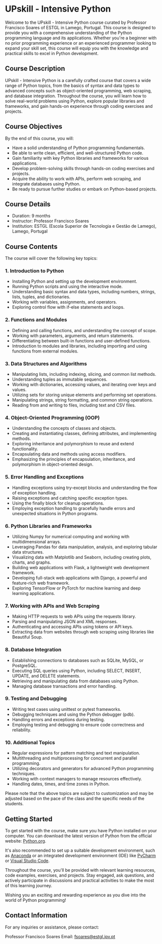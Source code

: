 # UPskill - Intensive Python

Welcome to the UPskill - Intensive Python course curated by Professor Francisco Soares of ESTGL in Lamego, Portugal. This course is designed to provide you with a comprehensive understanding of the Python programming language and its applications. Whether you're a beginner with no prior programming experience or an experienced programmer looking to expand your skill set, this course will equip you with the knowledge and practical skills to excel in Python development.

## Course Description

UPskill - Intensive Python is a carefully crafted course that covers a wide range of Python topics, from the basics of syntax and data types to advanced concepts such as object-oriented programming, web scraping, and database integration. Throughout the course, you will learn how to solve real-world problems using Python, explore popular libraries and frameworks, and gain hands-on experience through coding exercises and projects.

## Course Objectives

By the end of this course, you will:

- Have a solid understanding of Python programming fundamentals.
- Be able to write clean, efficient, and well-structured Python code.
- Gain familiarity with key Python libraries and frameworks for various applications.
- Develop problem-solving skills through hands-on coding exercises and projects.
- Acquire the ability to work with APIs, perform web scraping, and integrate databases using Python.
- Be ready to pursue further studies or embark on Python-based projects.

## Course Details

- Duration: 9 months
- Instructor: Professor Francisco Soares
- Institution: ESTGL (Escola Superior de Tecnologia e Gestão de Lamego), Lamego, Portugal

## Course Contents

The course will cover the following key topics:

### 1. Introduction to Python
- Installing Python and setting up the development environment.
- Running Python scripts and using the interactive mode.
- Understanding basic syntax and data types, including numbers, strings, lists, tuples, and dictionaries.
- Working with variables, assignments, and operators.
- Exploring control flow with if-else statements and loops.

### 2. Functions and Modules
- Defining and calling functions, and understanding the concept of scope.
- Working with parameters, arguments, and return statements.
- Differentiating between built-in functions and user-defined functions.
- Introduction to modules and libraries, including importing and using functions from external modules.

### 3. Data Structures and Algorithms
- Manipulating lists, including indexing, slicing, and common list methods.
- Understanding tuples as immutable sequences.
- Working with dictionaries, accessing values, and iterating over keys and values.
- Utilizing sets for storing unique elements and performing set operations.
- Manipulating strings, string formatting, and common string operations.
- Reading from and writing to files, including text and CSV files.

### 4. Object-Oriented Programming (OOP)
- Understanding the concepts of classes and objects.
- Creating and instantiating classes, defining attributes, and implementing methods.
- Exploring inheritance and polymorphism to reuse and extend functionality.
- Encapsulating data and methods using access modifiers.
- Emphasizing the principles of encapsulation, inheritance, and polymorphism in object-oriented design.

### 5. Error Handling and Exceptions
- Handling exceptions using try-except blocks and understanding the flow of exception handling.
- Raising exceptions and catching specific exception types.
- Using the finally block for cleanup operations.
- Employing exception handling to gracefully handle errors and unexpected situations in Python programs.

### 6. Python Libraries and Frameworks
- Utilizing Numpy for numerical computing and working with multidimensional arrays.
- Leveraging Pandas for data manipulation, analysis, and exploring tabular data structures.
- Visualizing data with Matplotlib and Seaborn, including creating plots, charts, and graphs.
- Building web applications with Flask, a lightweight web development framework.
- Developing full-stack web applications with Django, a powerful and feature-rich web framework.
- Exploring TensorFlow or PyTorch for machine learning and deep learning applications.

### 7. Working with APIs and Web Scraping
- Making HTTP requests to web APIs using the requests library.
- Parsing and manipulating JSON and XML responses.
- Authenticating and accessing APIs using tokens or API keys.
- Extracting data from websites through web scraping using libraries like Beautiful Soup.

### 8. Database Integration
- Establishing connections to databases such as SQLite, MySQL, or PostgreSQL.
- Executing SQL queries using Python, including SELECT, INSERT, UPDATE, and DELETE statements.
- Retrieving and manipulating data from databases using Python.
- Managing database transactions and error handling.

### 9. Testing and Debugging
- Writing test cases using unittest or pytest frameworks.
- Debugging techniques and using the Python debugger (pdb).
- Handling errors and exceptions during testing.
- Employing testing and debugging to ensure code correctness and reliability.

### 10. Additional Topics
- Regular expressions for pattern matching and text manipulation.
- Multithreading and multiprocessing for concurrent and parallel programming.
- Utilizing decorators and generators for advanced Python programming techniques.
- Working with context managers to manage resources effectively.
- Handling dates, times, and time zones in Python.

Please note that the above topics are subject to customization and may be adjusted based on the pace of the class and the specific needs of the students.

## Getting Started

To get started with the course, make sure you have Python installed on your computer. You can download the latest version of Python from the official website: [Python.org](https://www.python.org).

It's also recommended to set up a suitable development environment, such as [Anaconda](https://www.anaconda.com) or an integrated development environment (IDE) like [PyCharm](https://www.jetbrains.com/pycharm/) or [Visual Studio Code](https://code.visualstudio.com/).

Throughout the course, you'll be provided with relevant learning resources, code examples, exercises, and projects. Stay engaged, ask questions, and actively participate in discussions and practical activities to make the most of this learning journey.

Wishing you an exciting and rewarding experience as you dive into the world of Python programming!

## Contact Information

For any inquiries or assistance, please contact:

Professor Francisco Soares
Email: [fsoares@estgl.ipv.pt](mailto:fsoares@estgl.ipv.pt)

